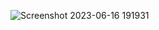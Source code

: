 ![Screenshot 2023-06-16 191931](https://github.com/amirrahi29/Admin-Panel-Template-ReactJs/assets/107117774/14447696-ddb9-45b6-bb75-f7542f337f6d)
